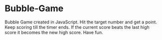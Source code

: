 # Bubble-Game
Bubble Game created in JavaScript.
Hit the target number and get a point.
Keep scoring till the timer ends.
If the current score beats the last high score it becomes the new high score. 
Have fun.